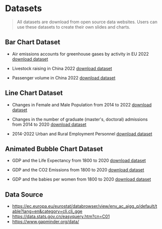 # Datasets

> All datasets are download from open source data websites. Users can use these datasets to create their own slides and charts.

## Bar Chart Dataset

* Air emissions accounts for greenhouse gases by activity in EU 2022
[download dataset](./dist/bar/air_emissions.csv)

* Livestock raising in China 2022 
[download dataset](./dist/bar/animal_population.csv)

* Passenger volume in China 2022
[download dataset](./dist/bar/transport.csv)

## Line Chart Dataset
* Changes in Female and Male Population from 2014 to 2022
[download dataset](./dist/line/female_male.csv)

* Changes in the number of graduate (master's, doctoral) admissions from 2014 to 2020
[download dataset](./dist/line/grad_student.csv)

* 2014-2022 Urban and Rural Employment Personnel
[download dataset](./dist/line/urban_rural.csv)

## Animated Bubble Chart Dataset
* GDP and the Life Expectancy from 1800 to 2020
[download dataset](./dist/bubble/gdp_life_expectancy.csv)

* GDP and the CO2 Emissions from 1800 to 2020
[download dataset](./dist/bubble/gdp_co2.csv)

* GDP and the babies per women from 1800 to 2020
[download dataset](/data/bubble/gdp_babies.csv)


## Data Source
* https://ec.europa.eu/eurostat/databrowser/view/env_ac_aigg_q/default/table?lang=en&category=cli.cli_gge
* https://data.stats.gov.cn/easyquery.htm?cn=C01
* https://www.gapminder.org/data/